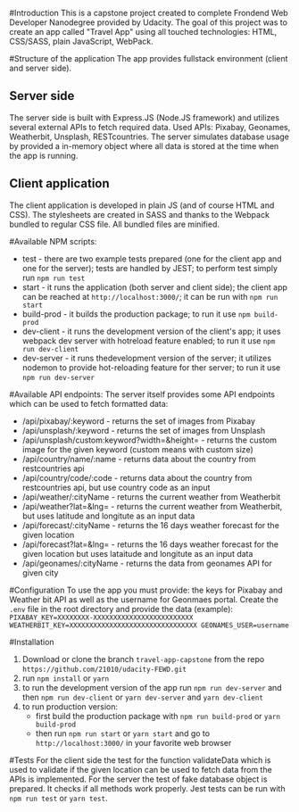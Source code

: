 #Introduction
This is a capstone project created to complete Frondend Web Developer Nanodegree provided by Udacity.
The goal of this project was to create an app called "Travel App" using all touched technologies: HTML, CSS/SASS, plain JavaScript, WebPack.

#Structure of the application
The app provides fullstack environment (client and server side).
## Server side
The server side is built with Express.JS (Node.JS framework) and utilizes several external APIs to fetch required data.
Used APIs: Pixabay, Geonames, Weatherbit, Unsplash, RESTcountries.
The server simulates database usage by provided a in-memory object where all data is stored at the time when the app is running.
## Client application
The client application is developed in plain JS (and of course HTML and CSS). The stylesheets are created in SASS and thanks to the Webpack bundled to regular CSS file. All bundled files are minified.

#Available NPM scripts:
- test - there are two example tests prepared (one for the client app and one for the server); tests are handled by JEST; to perform test simply run `npm run test`
- start - it runs the application (both server and client side); the client app can be reached at `http://localhost:3000/`; it can be run with `npm run start`
- build-prod - it builds the production package; to run it use `npm build-prod`
- dev-client - it runs the development version of the client's app; it uses webpack dev server with hotreload feature enabled; to run it use `npm run dev-client`
- dev-server - it runs thedevelopment version of the server; it utilizes nodemon to provide hot-reloading feature for ther server; to run it use `npm run dev-server`

#Available API endpoints:
The server itself provides some API endpoints which can be used to fetch formatted data:
- /api/pixabay/:keyword - returns the set of images from Pixabay
- /api/unsplash/:keyword - returns the set of images from Unsplash
- /api/unsplash/custom:keyword?width=<width>&height=<height> - returns the custom image for the given keyword (custom means with custom size)
- /api/country/name/:name - returns data about the country from restcountries api
- /api/country/code/:code - returns data about the country from restcountries api, but use country code as an input
- /api/weather/:cityName - returns the current weather from Weatherbit
- /api/weather?lat=<lat>&lng=<lng> - returns the current weather from Weatherbit, but uses latitude and longitute as an input data
- /api/forecast/:cityName - returns the 16 days weather forecast for the given location
- /api/forecast?lat=<lat>&lng=<lng> - returns the 16 days weather forecast for the given location but uses lataitude and longitute as an input data
- /api/geonames/:cityName - returns the data from geonames API for given city

#Configuration
To use the app you must provide: the keys for Pixabay and Weather bit API as well as the username for Geonmaes portal.
Create the `.env` file in the root directory and provide the data (example):
`PIXABAY_KEY=XXXXXXXX-XXXXXXXXXXXXXXXXXXXXXXXXX
WEATHERBIT_KEY=XXXXXXXXXXXXXXXXXXXXXXXXXXXXXXXX
GEONAMES_USER=username`

#Installation
1. Download or clone the branch `travel-app-capstone` from the repo `https://github.com/21010/udacity-FEWD.git`
2. run `npm install` or `yarn`
3. to run the development version of the app run `npm run dev-server` and then `npm run dev-client` or `yarn dev-server` and `yarn dev-client`
4. to run production version:
    - first build the production package with `npm run build-prod` or `yarn build-prod`
    - then run `npm run start` or `yarn start` and go to `http://localhost:3000/` in your favorite web browser

#Tests
For the client side the test for the function validateData which is used to validate if the given location can be used to fetch data from the APIs is implemented.
For the server the test of fake database object is prepared. It checks if all methods work properly.
Jest tests can be run with `npm run test` or `yarn test`.